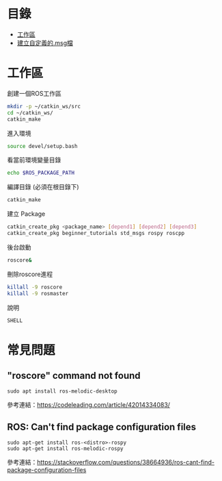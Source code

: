 # 目錄
* [工作區](#工作區)
* [建立自定義的.msg檔](Message)

# 工作區
創建一個ROS工作區
```sh
mkdir -p ~/catkin_ws/src
cd ~/catkin_ws/
catkin_make
```
進入環境
```sh
source devel/setup.bash
```
看當前環境變量目錄
```sh
echo $ROS_PACKAGE_PATH
```
編譯目錄 (必須在根目錄下)
```sh
catkin_make
```
建立 Package
```sh
catkin_create_pkg <package_name> [depend1] [depend2] [depend3]
catkin_create_pkg beginner_tutorials std_msgs rospy roscpp
```
後台啟動
```sh
roscore&
```
刪除roscore進程
```sh
killall -9 roscore
killall -9 rosmaster
```
說明
```sh
SHELL
```
# 常見問題

## "roscore" command not found

    sudo apt install ros-melodic-desktop

參考連結：https://codeleading.com/article/42014334083/

## ROS: Can't find package configuration files

    sudo apt-get install ros-<distro>-rospy
    sudo apt-get install ros-melodic-rospy

參考連結：https://stackoverflow.com/questions/38664936/ros-cant-find-package-configuration-files